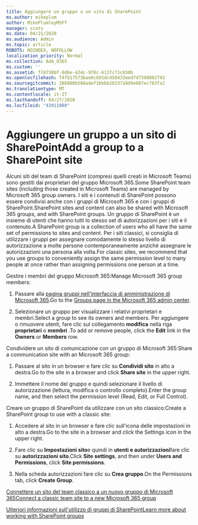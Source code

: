 ```yaml
---
title: Aggiungere un gruppo a un sito di SharePoint
ms.author: mikeplum
author: MikePlumleyMSFT
manager: scotv
ms.date: 04/21/2020
ms.audience: Admin
ms.topic: article
ROBOTS: NOINDEX, NOFOLLOW
localization_priority: Normal
ms.collection: Adm_O365
ms.custom: ''
ms.assetid: f7d730bf-0d6e-424c-970c-6137c71cb50b
ms.openlocfilehash: f4fb17573bae0cb91dc458433eedfd7398802743
ms.sourcegitcommit: 286000b588adef1bbbb28337a9d9e087ec783fa2
ms.translationtype: MT
ms.contentlocale: it-IT
ms.lasthandoff: 04/27/2020
ms.locfileid: "43911080"
---
```

# <a name="add-a-group-to-a-sharepoint-site"></a><span data-ttu-id="876c3-102">Aggiungere un gruppo a un sito di SharePoint</span><span class="sxs-lookup"><span data-stu-id="876c3-102">Add a group to a SharePoint site</span></span>

<span data-ttu-id="876c3-103">Alcuni siti del team di SharePoint (compresi quelli creati in Microsoft Teams) sono gestiti dai proprietari del gruppo Microsoft 365.</span><span class="sxs-lookup"><span data-stu-id="876c3-103">Some SharePoint team sites (including those created in Microsoft Teams) are managed by Microsoft 365 group owners.</span></span> <span data-ttu-id="876c3-104">I siti e i contenuti di SharePoint possono essere condivisi anche con i gruppi di Microsoft 365 e con i gruppi di SharePoint.</span><span class="sxs-lookup"><span data-stu-id="876c3-104">SharePoint sites and content can also be shared with Microsoft 365 groups, and with SharePoint groups.</span></span> <span data-ttu-id="876c3-105">Un gruppo di SharePoint è un insieme di utenti che hanno tutti lo stesso set di autorizzazioni per i siti e il contenuto.</span><span class="sxs-lookup"><span data-stu-id="876c3-105">A SharePoint group is a collection of users who all have the same set of permissions to sites and content.</span></span> <span data-ttu-id="876c3-106">Per i siti classici, si consiglia di utilizzare i gruppi per assegnare comodamente lo stesso livello di autorizzazione a molte persone contemporaneamente anziché assegnare le autorizzazioni una persona alla volta.</span><span class="sxs-lookup"><span data-stu-id="876c3-106">For classic sites, we recommend that you use groups to conveniently assign the same permission level to many people at once rather than assigning permissions one person at a time.</span></span>
  
<span data-ttu-id="876c3-107">Gestire i membri del gruppo Microsoft 365:</span><span class="sxs-lookup"><span data-stu-id="876c3-107">Manage Microsoft 365 group members:</span></span>
  
1. <span data-ttu-id="876c3-108">Passare alla [pagina gruppi nell'interfaccia di amministrazione di Microsoft 365](https://portal.office.com/adminportal/home#/groups).</span><span class="sxs-lookup"><span data-stu-id="876c3-108">Go to the [Groups page in the Microsoft 365 admin center](https://portal.office.com/adminportal/home#/groups).</span></span>
    
2. <span data-ttu-id="876c3-109">Selezionare un gruppo per visualizzare i relativi proprietari e membri.</span><span class="sxs-lookup"><span data-stu-id="876c3-109">Select a group to see its owners and members.</span></span> <span data-ttu-id="876c3-110">Per aggiungere o rimuovere utenti, fare clic sul collegamento **modifica** nella riga **proprietari** o **membri** .</span><span class="sxs-lookup"><span data-stu-id="876c3-110">To add or remove people, click the **Edit** link in the **Owners** or **Members** row.</span></span> 
    
<span data-ttu-id="876c3-111">Condividere un sito di comunicazione con un gruppo di Microsoft 365:</span><span class="sxs-lookup"><span data-stu-id="876c3-111">Share a communication site with an Microsoft 365 group:</span></span>
  
1. <span data-ttu-id="876c3-112">Passare al sito in un browser e fare clic su **Condividi sito** in alto a destra.</span><span class="sxs-lookup"><span data-stu-id="876c3-112">Go to the site in a browser and click **Share site** in the upper right.</span></span> 
    
2. <span data-ttu-id="876c3-113">Immettere il nome del gruppo e quindi selezionare il livello di autorizzazione (lettura, modifica o controllo completo).</span><span class="sxs-lookup"><span data-stu-id="876c3-113">Enter the group name, and then select the permission level (Read, Edit, or Full Control).</span></span>
    
<span data-ttu-id="876c3-114">Creare un gruppo di SharePoint da utilizzare con un sito classico:</span><span class="sxs-lookup"><span data-stu-id="876c3-114">Create a SharePoint group to use with a classic site:</span></span>
  
1. <span data-ttu-id="876c3-115">Accedere al sito in un browser e fare clic sull'icona delle impostazioni in alto a destra.</span><span class="sxs-lookup"><span data-stu-id="876c3-115">Go to the site in a browser and click the Settings icon in the upper right.</span></span>
    
2. <span data-ttu-id="876c3-116">Fare clic su **Impostazioni sito**e quindi in **utenti e autorizzazioni**fare clic su **autorizzazioni sito**.</span><span class="sxs-lookup"><span data-stu-id="876c3-116">Click **Site settings**, and then under **Users and Permissions**, click **Site permissions**.</span></span>
    
3. <span data-ttu-id="876c3-117">Nella scheda autorizzazioni fare clic su **Crea gruppo**.</span><span class="sxs-lookup"><span data-stu-id="876c3-117">On the Permissions tab, click **Create Group**.</span></span>
    
[<span data-ttu-id="876c3-118">Connettere un sito del team classico a un nuovo gruppo di Microsoft 365</span><span class="sxs-lookup"><span data-stu-id="876c3-118">Connect a classic team site to a new Microsoft 365 group</span></span>](https://go.microsoft.com/fwlink/?linkid=2008654)
  
[<span data-ttu-id="876c3-119">Ulteriori informazioni sull'utilizzo di gruppi di SharePoint</span><span class="sxs-lookup"><span data-stu-id="876c3-119">Learn more about working with SharePoint groups</span></span>](https://go.microsoft.com/fwlink/?linkid=874658)
  


